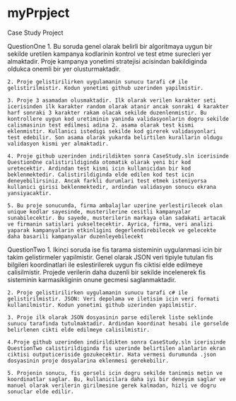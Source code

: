 # myPrpject
Case Study Project

QuestionOne
	1. Bu soruda genel olarak belirli bir algoritmaya uygun bir sekilde uretilen kampanya kodlarinin kontrol ve test etme surecleri yer almaktadir. Proje kampanya yonetimi stratejisi acisindan bakildiginda oldukca onemli bir yer olusturmaktadir.

	2. Proje gelistirilirken uygulamanin sunucu tarafi c# ile gelistirilmistir. Kodun yonetimi github uzerinden yapilmistir.

	3. Proje 3 asamadan olusmaktadir. Ilk olarak verilen karakter seti icerisinden ilk karakter random olarak atanir ancak sonraki 4 karakter harf sonraki 3 karakter rakam olacak sekilde duzenlenmistir. Bu kontrollere uygun kod uretiminin yaninda validasyonlarin dogru sekilde calismasinin test edilmesi adina 2. asama olarak test kismi eklenmistir. Kullanici istedigi sekilde kod girerek validasyonlari test edebilir. Son asama olarak yukarda belirtilen kurallarin oldugu validasyon kismi yer almaktadir.

	4. Proje github uzerinden indirildikten sonra CaseStudy.sln icerisinde QuestionOne calistirildiginda otomatik olarak yeni bir kod uretecektir. Ardindan test kismi icin kullanicidan bir kod beklenmektedir. Calistirildiginda elde edilen kod test icin deneyebilirsiniz. Ancak farkli durumlari test etmek isteniyorsa kullanici girisi beklenmektedir, ardindan validasyon sonucu ekrana yansiyacaktir.

	5. Bu proje sonucunda, firma ambalajlar uzerine yerlestirilecek olan unique kodlar sayesinde, musterilerine cesitli kampanyalar sunabilecektir. Bu sayede, musterilerin markaya olan sadakati artacak ve firmanin satislari yukseltecektir. Ayrica, firma, veri analizi yaparak kampanyalarin etkinligini degerlendirebilecek ve gelecekte daha basarili kampanyalar duzenleyebilecekt

QuestionTwo
	1. Ikinci soruda ise fis tarama sisteminin uygulanmasi icin bir takim gelistirmeler yapilmistir. Genel olarak JSON veri tipiyle tutulan fis bilgileri koordinatlari ile eslestirilerek uygun fis ciktisi elde edilmeye calisilmistir. Projede verilerin daha duzenli bir sekilde incelenerek fis sisteminin karmasikliginin onune gecmesi saglanmaktadir.

	2. Proje gelistirilirken uygulamanin sunucu tarafi c# ile gelistirilmistir. JSON: Veri depolama ve iletisim icin veri formati kullanilmistir. Kodun yonetimi github uzerinden yapilmistir.

	3. Proje ilk olarak JSON dosyasinin parse edilerek liste seklinde sunucu tarafinda tutulmaktadir. Ardindan koordinat hesabi ile gorselde belirlenen cikti elde edilmeye calisilmistir.

	4.Proje github uzerinden indirildikten sonra CaseStudy.sln icerisinde QuestionTwo calistirildiginda fis uzerinde belirtilen alanlarin ekran ciktisi outputiceriside gozukecektir. Hata vermesi durumunda .json dosyasinin proje dosyalarina eklenmesi gerekebilir.

	5. Projenin sonucu, fis gorseli icin dogru sekilde taninmis metin ve koordinatlar saglar. Bu, kullanicilara daha iyi bir deneyim saglar ve manuel olarak verilerin girilmesine gerek kalmadan, hizli ve dogru sonuclar elde edilir.
